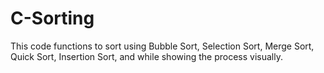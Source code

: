 # C-Sorting
This code functions to sort using Bubble Sort, Selection Sort, Merge Sort, Quick Sort, Insertion Sort, and while showing the process visually.
